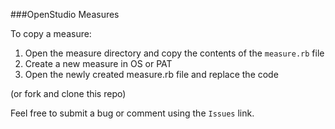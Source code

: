 ###OpenStudio Measures

To copy a measure:

1. Open the measure directory and copy the contents of the `measure.rb` file
2. Create a new measure in OS or PAT
3. Open the newly created measure.rb file and replace the code

(or fork and clone this repo)

Feel free to submit a bug or comment using the `Issues` link.
